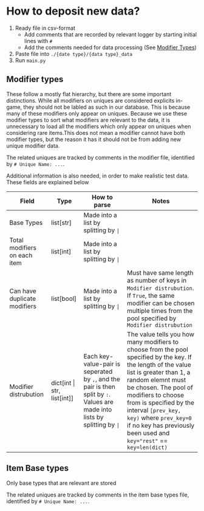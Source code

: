 # How to deposit new data?

1. Ready file in csv-format
    - Add comments that are recorded by relevant logger by starting initial lines with `#`
    - Add the comments needed for data processing (See [Modifier Types](#modifier-types))
2. Paste file into `./{date type}/{data type}_data`
3. Run `main.py`

## Modifier types

These follow a mostly flat hierarchy, but there are some important distinctions. While all modifiers on uniques are considered explicits in-game, they should not be labled as such in our database. This is because many of these modifiers only appear on uniques. Because we use these modifier types to sort what modifiers are relevant to the data, it is unnecessary to load all the modifiers which only appear on uniques when considering rare items.This does not mean a modifier cannot have both modifier types, but the reason it has it should not be from adding new unique modifier data.

The related uniques are tracked by comments in the modifier file, identified by `# Unique Name: ...`.

Additional information is also needed, in order to make realistic test data. These fields are explained below

| Field                        | Type                            | How to parse                                                                                                                | Notes                                                                                                                                                                                                                                                                                                                                                 |
| ---------------------------- | ------------------------------- | --------------------------------------------------------------------------------------------------------------------------- | ----------------------------------------------------------------------------------------------------------------------------------------------------------------------------------------------------------------------------------------------------------------------------------------------------------------------------------------------------- |
| Base Types                   | list\[str\]                     | Made into a list by splitting by `\|`                                                                                       |                                                                                                                                                                                                                                                                                                                                                       |
| Total modifiers on each item | list\[int\]                     | Made into a list by splitting by `\|`                                                                                       |                                                                                                                                                                                                                                                                                                                                                       |
| Can have duplicate modifiers | list\[bool\]                    | Made into a list by splitting by `\|`                                                                                       | Must have same length as number of keys in `Modifier distrubution`. If `True`, the same modifier can be chosen multiple times from the pool specified by `Modifier distrubution`                                                                                                                                                                      |
| Modifier distrubution        | dict\[int \| str, list\[int\]\] | Each key-value-pair is seperated by `,`, and the pair is then split by `:`. Values are made into lists by splitting by `\|` | The value tells you how many modifiers to choose from the pool specified by the key. If the length of the value list is greater than 1, a random elemnt must be chosen. The pool of modifiers to choose from is specified by the interval `[prev_key, key)` where `prev_key=0` if no key has previously been used and `key="rest"` == `key=len(dict)` |

## Item Base types

Only base types that are relevant are stored

The related uniques are tracked by comments in the item base types file, identified by `# Unique Name: ...`.
